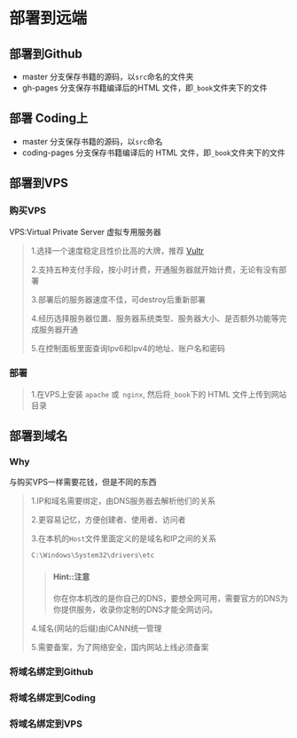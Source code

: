 # 部署到远端

## 部署到Github

- master 分支保存书籍的源码，以`src`命名的文件夹
- gh-pages 分支保存书籍编译后的HTML 文件，即`_book`文件夹下的文件

## 部署 Coding上

- master 分支保存书籍的源码，以`src`命名
- coding-pages 分支保存书籍编译后的 HTML 文件，即`_book`文件夹下的文件

## 部署到VPS

### 购买VPS

VPS:Virtual Private Server 虚拟专用服务器

>1.选择一个速度稳定且性价比高的大牌，推荐 [Vultr](https://www.vultr.com/?ref=8371895-6G)
>
>2.支持五种支付手段，按小时计费，开通服务器就开始计费，无论有没有部署
>
>3.部署后的服务器速度不佳，可destroy后重新部署
>
>4.经历选择服务器位置、服务器系统类型、服务器大小、是否额外功能等完成服务器开通
>
>5.在控制面板里面查询Ipv6和Ipv4的地址、账户名和密码

### 部署

>1.在VPS上安装 `apache` 或` nginx`, 然后将`_book`下的 HTML 文件上传到网站目录

## 部署到域名

### Why

与购买VPS一样需要花钱，但是不同的东西

>1.IP和域名需要绑定，由DNS服务器去解析他们的关系
>
>2.更容易记忆，方便创建者、使用者、访问者
>
>3.在本机的`Host`文件里面定义的是域名和IP之间的关系
>
>```bash
>C:\Windows\System32\drivers\etc
>```
>
>> #### Hint::注意
>>
>> 你在你本机改的是你自己的DNS，要想全网可用，需要官方的DNS为你提供服务，收录你定制的DNS才能全网访问。
>>
>
>4.域名(网站的后缀)由ICANN统一管理
>
>5.需要备案，为了网络安全，国内网站上线必须备案

### 将域名绑定到Github

### 将域名绑定到Coding

### 将域名绑定到VPS